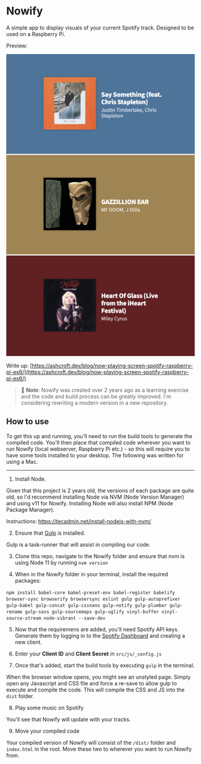 # Nowify
A simple app to display visuals of your current Spotify track. Designed to be used on a Raspberry Pi.

Preview:

![Nowify Preview Image 1](assets/preview-1.png?raw=true "Nowfiy - Preview Image")
![Nowify Preview Image 2](assets/preview-2.png?raw=true "Nowfiy - Preview Image")
![Nowify Preview Image 3](assets/preview-3.png?raw=true "Nowfiy - Preview Image")

Write up:
[https://ashcroft.dev/blog/now-playing-screen-spotify-raspberry-pi-es6/](https://ashcroft.dev/blog/now-playing-screen-spotify-raspberry-pi-es6/)

> 🚨 **Note**: Nowify was created over 2 years ago as a learning exercise and the code and build process can be greatly improved. I'm considering rewriting a modern version in a new repository.

## How to use

To get this up and running, you'll need to run the build tools to generate the compiled code. You'll then place that compiled code wherever you want to run Nowify (local webserver, Raspberry Pi etc.) - so this will require you to have some tools installed to your desktop. The following was written for using a Mac.

----

1. Install Node.

Given that this project is 2 years old, the versions of each package are quite old, so I'd recommend installing Node via NVM (Node Version Manager) and using v11 for Nowify. Installing Node will also install NPM (Node Package Manager).

Instructions: https://tecadmin.net/install-nodejs-with-nvm/

2. Ensure that [Gulp](https://gulpjs.com/) is installed.

Gulp is a task-runner that will assist in compiling our code.

3. Clone this repo, navigate to the Nowify folder and ensure that nvm is using Node 11 by running `nvm version`

4. When in the Nowify folder in your terminal, install the required packages:

`npm install babel-core babel-preset-env babel-register babelify browser-sync browserify browsersync eslint gulp gulp-autoprefixer gulp-babel gulp-concat gulp-cssnano gulp-notify gulp-plumber gulp-rename gulp-sass gulp-sourcemaps gulp-uglify vinyl-buffer vinyl-source-stream node-vibrant --save-dev`

5. Now that the requiremens are added, you'll need Spotify API keys. Generate them by logging in to the [Spotify Dashboard](https://developer.spotify.com/dashboard/applications) and creating a new client.

6. Enter your **Client ID** and **Client Secret** in `src/js/_config.js`

7. Once that's added, start the build tools by executing `gulp` in the terminal.

When the browser window opens, you might see an unstyled page. Simply open any Javascript and CSS file and force a re-save to allow gulp to execute and compile the code. This will compile the CSS and JS into the `dist` folder.

8. Play some music on Spotify

You'll see that Nowify will update with your tracks.

9. Move your compiled code

Your compiled version of Nowify will consist of the `/dist/` folder and `index.html` in the root. Move these two to wherever you want to run Nowify from.